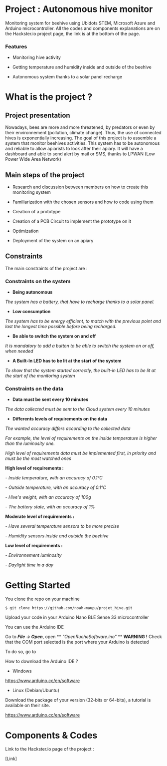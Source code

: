 # Project : Autonomous hive monitor
Monitoring system for beehive using Ubidots STEM, Microsoft Azure and Arduino microcontroller.
All the codes and components explanations are on the Hackster.io project page, the link is at the bottom of the page.

### Features
- Monitoring hive activity

- Getting temperature and humidity inside and outside of the beehive

- Autonomous system thanks to a solar panel recharge



# What is the project ?
## Project presentation
Nowadays, bees are more and more threatened, by predators or even by their environnement (pollution, climate change).
Thus, the use of connected hives is exponentially increasing.
The goal of this project is to assemble a system that monitor beehives activities.
This system has to be autonomous and reliable to allow apiarists to look after their apiary.
It will have a dashboard and able to send alert by mail or SMS, thanks to LPWAN (Low Power Wide Area Network)

## Main steps of the project

- Research and discussion between members on how to create this monitoring system

- Familiarization with the chosen sensors and how to code using them

- Creation of a prototype

- Creation of a PCB Circuit to implement the prototype on it

- Optimization 

- Deployment of the system on an apiary


## Constraints
The main constraints of the project are :
### Constraints on the system

- **Being autonomous**

*The system has a battery, that have to recharge thanks to a solar panel.*

- **Low consumption**

*The system has to be energy efficient, to match with the previous point and last the longest time possible before being recharged.*

- **Be able to switch the system on and off**

*It is mandatory to add a button to be able to switch the system on or off, when needed*

- **A Built-In LED has to be lit at the start of the system**

*To show that the system started correctly, the built-in LED has to be lit at the start of the monitoring system*

### Constraints on the data

- **Data must be sent every 10 minutes**

*The data collected must be sent to the Cloud system every 10 minutes*

- **Differents levels of requirements on the data**

*The wanted accuracy differs according to the collected data*

*For example, the level of requirements on the inside temperature is higher than the luminosity one.*

*High level of requirements data must be implemented first, in priority and must be the most watched ones*

**High level of requirements :**

*- Inside temperature, with an accuracy of 0.1°C*

*- Outside temperature, with an accuracy of 0.1°C*

*- Hive's weight, with an accuracy of 100g*

*- The battery state, with an accuracy of 1%*


**Moderate level of requirements :**

*- Have several temperature sensors to be more precise*

*- Humidity sensors inside and outside the beehive*


**Low level of requirements :**

*- Environnement luminosity*

*- Daylight time in a day*


# Getting Started

You clone the repo on your machine

`$ git clone https://github.com/noah-maupu/projet_hive.git`

Upload your code in your Arduino Nano BLE Sense 33 microcontroller

You can use the Arduino IDE

Go to ***File -> Open***, open ** *"OpenRucheSoftware.ino"* **
**WARNING !** Check that the COM port selected is the port where your Arduino is detected

To do so, go to 

How to download the Arduino IDE ?
- Windows

https://www.arduino.cc/en/software

- Linux (Debian/Ubuntu)

Download the package of your version (32-bits or 64-bits), a tutorial is available on their site.

https://www.arduino.cc/en/software



# Components & Codes
Link to the Hackster.io page of the project :

[Link]



